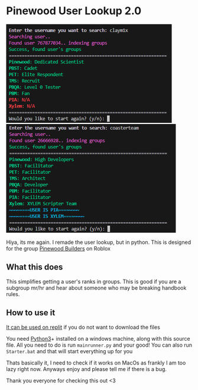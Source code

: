 # Pinewood User Lookup 2.0
![Demo of me using it in VsCode](ImagesForReadme/image.png)
![Demo of coasterteam's user being searched](ImagesForReadme/image-1.png)

Hiya, its me again.
I remade the user lookup, but in python. 
This is designed for the group [Pinewood Builders](https://www.roblox.com/groups/159511/Pinewood-Builders) on Roblox

## What this does
This simplifies getting a user's ranks in groups.
This is good if you are a subgroup mr/hr and hear about someone who may be breaking handbook rules.

## How to use it
[It can be used on replit](https://replit.com/@ClayPotato/PinewoodPlayerLookup?v=1) if you do not want to download the files

You need [Python3](https://www.python.org/downloads/)+ installed on a windows machine, along with this source file. All you need to do is run `mainrunner.py` and your good!
You can also run `Starter.bat` and that will start everything up for you


Thats basically it, I need to check if it works on MacOs as frankly I am too lazy right now. Anyways enjoy and please tell me if there is a bug.

Thank you everyone for checking this out <3
